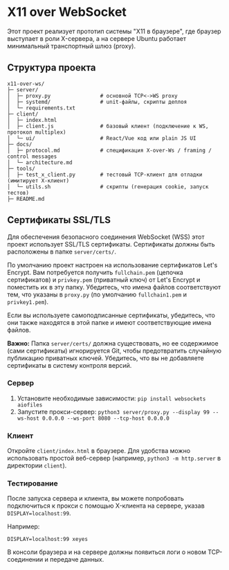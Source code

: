 # X11 over WebSocket

Этот проект реализует прототип системы "X11 в браузере", где браузер выступает в роли X-сервера, а на сервере Ubuntu работает минимальный транспортный шлюз (proxy).

## Структура проекта

```
x11-over-ws/
├─ server/
│  ├─ proxy.py                # основной TCP<->WS proxy
│  ├─ systemd/                # unit-файлы, скрипты деплоя
│  └─ requirements.txt
├─ client/
│  ├─ index.html
│  ├─ client.js               # базовый клиент (подключение к WS, протокол multiplex)
│  └─ ui/                     # React/Vue код или plain JS UI
├─ docs/
│  ├─ protocol.md             # спецификация X-over-Ws / framing / control messages
│  └─ architecture.md
├─ tools/
│  ├─ test_x_client.py        # тестовый TCP-клиент для отладки (имитирует X-клиент)
│  └─ utils.sh                # скрипты (генерация cookie, запуск тестов)
├─ README.md
```

## Сертификаты SSL/TLS

Для обеспечения безопасного соединения WebSocket (WSS) этот проект использует SSL/TLS сертификаты. Сертификаты должны быть расположены в папке `server/certs/`.

По умолчанию проект настроен на использование сертификатов Let's Encrypt. Вам потребуется получить `fullchain.pem` (цепочка сертификатов) и `privkey.pem` (приватный ключ) от Let's Encrypt и поместить их в эту папку. Убедитесь, что имена файлов соответствуют тем, что указаны в `proxy.py` (по умолчанию `fullchain1.pem` и `privkey1.pem`).

Если вы используете самоподписанные сертификаты, убедитесь, что они также находятся в этой папке и имеют соответствующие имена файлов.

**Важно:** Папка `server/certs/` должна существовать, но ее содержимое (сами сертификаты) игнорируется Git, чтобы предотвратить случайную публикацию приватных ключей. Убедитесь, что вы не добавляете сертификаты в систему контроля версий.

### Сервер

1. Установите необходимые зависимости:
   `pip install websockets aiofiles`
2. Запустите прокси-сервер:
   `python3 server/proxy.py --display 99 --ws-host 0.0.0.0 --ws-port 8080 --tcp-host 0.0.0.0`

### Клиент

Откройте `client/index.html` в браузере. Для удобства можно использовать простой веб-сервер (например, `python3 -m http.server` в директории `client`).

### Тестирование

После запуска сервера и клиента, вы можете попробовать подключиться к прокси с помощью X-клиента на сервере, указав `DISPLAY=localhost:99`.

Например:

`DISPLAY=localhost:99 xeyes`

В консоли браузера и на сервере должны появиться логи о новом TCP-соединении и передаче данных.